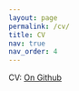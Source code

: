 ```yaml
---
layout: page
permalink: /cv/
title: CV
nav: true
nav_order: 4
---
```


CV: <a href="https://github.com/mitkotak/CV/blob/main/Mit_CV.pdf" target="_blank">On Github</a>